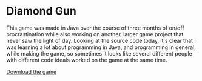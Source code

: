 # Diamond Gun

This game was made in Java over the course of three months of on/off procrastination while also working on another, larger game project that never saw the light of day. Looking at the source code today, it's clear that I was learning a lot about programming in Java, and programming in general, while making the game, so sometimes it looks like several different people with different code ideals worked on the game at the same time.

[Download the game](http://www.craighorwood.com/game/diamond)
